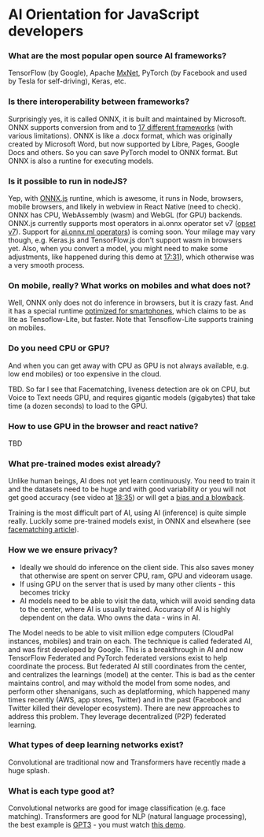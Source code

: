 # AI Orientation for JavaScript developers

### What are the most popular open source AI frameworks? 
TensorFlow (by Google), Apache [MxNet](https://mxnet.apache.org/versions/1.7.0/api/faq/why_mxnet), PyTorch (by Facebook and used by Tesla for self-driving), Keras, etc.

### Is there interoperability between frameworks? 
Surprisingly yes, it is called ONNX, it is built and maintained by Microsoft. ONNX supports conversion from and to [17 different frameworks](https://onnx.ai/supported-tools.html#buildModel) (with various limitations). ONNX is like a .docx format, which was originally created by Microsoft Word, but now supported by Libre, Pages, Google Docs and others. So you can save PyTorch model to ONNX format. But ONNX is also a runtine for executing models. 

### Is it possible to run in nodeJS? 
Yep, with [ONNX.js](https://github.com/microsoft/onnxjs) runtine, which is awesome, it runs in Node, browsers, mobile browsers, and likely in webview in React Native (need to check). ONNX has CPU, WebAssembly (wasm) and WebGL (for GPU) backends. ONNX.js currently supports most operators in ai.onnx operator set v7 ([opset v7](https://github.com/onnx/onnx/blob/master/docs/Operators.md)). Support for [ai.onnx.ml operators](https://github.com/onnx/onnx/blob/master/docs/Operators-ml.md)) is coming soon. 
Your milage may vary though, e.g. Keras.js and TensorFlow.js don't support wasm in browsers yet. 
Also, when you convert a model, you might need to make some adjustments, like happened during this demo at [17:31](https://youtu.be/Vs730jsRgO8?t=1051)), which otherwise was a very smooth process.

### On mobile, really? What works on mobiles and what does not?
Well, ONNX only does not do inference in browsers, but it is crazy fast. 
And it has a special runtime [optimized for smartphones](https://cloudblogs.microsoft.com/opensource/2020/10/12/introducing-onnx-runtime-mobile-reduced-size-high-performance-package-edge-devices/), which claims to be as lite as Tensoflow-Lite, but faster. Note that Tensoflow-Lite supports training on mobiles.

### Do you need CPU or GPU?
And when you can get away with CPU as GPU is not always available, e.g. low end mobiles) or too expensive in the cloud.

TBD. So far I see that Facematching, liveness detection are ok on CPU, but Voice to Text needs GPU, and requires gigantic models (gigabytes) that take time (a dozen seconds) to load to the GPU.

### How to use GPU in the browser and react native?

TBD 

### What pre-trained modes exist already?
Unlike human beings, AI does not yet learn continuously. You need to train it and the datasets need to be huge and with good variability or you will not get good accuracy (see video at [18:35](https://youtu.be/Vs730jsRgO8?t=1115)) or will get a [bias and a blowback](https://www.aclu.org/blog/privacy-technology/surveillance-technologies/amazons-face-recognition-falsely-matched-28).

Training is the most difficult part of AI, using AI (inference) is quite simple really. Luckily some pre-trained models exist, in ONNX and elsewhere (see [facematching article](https://github.com/tradle/cloudpal/blob/main/face-ai.md)).

### How we we ensure privacy? 
  - Ideally we should do inference on the client side. 
    This also saves money that otherwise are spent on server CPU, ram, GPU and videoram usage.
  - If using GPU on the server that is used by many other clients - this becomes tricky
  - AI models need to be able to visit the data, which will avoid sending data to the center, where AI is usually trained. Accuracy of AI is highly dependent on the data. Who owns the data - wins in AI.

The Model needs to be able to visit million edge computers (CloudPal instances, mobiles) and train on each. The technique is called federated AI, and was first developed by Google. This is a breakthrough in AI and now TensorFlow Federated and PyTorch federated versions exist to help coordinate the process. But federated AI still coordinates from the center, and centralizes the learnings (model) at the center. This is bad as the center maintains control, and may withold the model from some nodes, and perform other shenanigans, such as deplatforming, which happened many times recently (AWS, app stores, Twitter) and in the past (Facebook and Twitter killed their developer ecosystem). There are new approaches to address this problem. They leverage decentralized (P2P) federated learning.

### What types of deep learning networks exist?
Convolutional are traditional now and Transformers have recently made a huge splash.

### What is each type good at?
Convolutional networks are good for image classification (e.g. face matching). 
Transformers are good for NLP (natural language processing), the best example is [GPT3](https://www.theverge.com/2021/3/29/22356180/openai-gpt-3-text-generation-words-day) - you must watch [this demo](https://www.youtube.com/watch?v=PqbB07n_uQ4).


